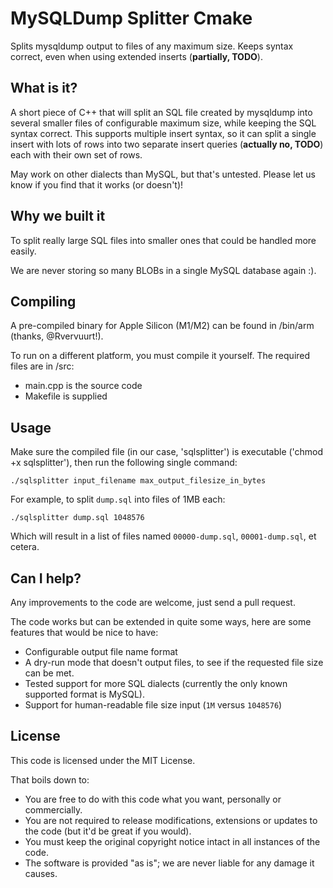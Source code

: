 # MySQLDump Splitter Cmake

Splits mysqldump output to files of any maximum size. Keeps syntax correct, even when using extended inserts (**partially, TODO**).

## What is it?

A short piece of C++ that will split an SQL file created by mysqldump into several smaller files of
configurable maximum size, while keeping the SQL syntax correct. This supports multiple insert syntax,
so it can split a single insert with lots of rows into two separate insert queries (**actually no, TODO**)
each with their own set of rows.

May work on other dialects than MySQL, but that's untested.
Please let us know if you find that it works (or doesn't)!

## Why we built it

To split really large SQL files into smaller ones that could be handled more easily.

We are never storing so many BLOBs in a single MySQL database again :).

## Compiling

A pre-compiled binary for Apple Silicon (M1/M2) can be found in /bin/arm (thanks, @Rvervuurt!).

To run on a different platform, you must compile it yourself.
The required files are in /src:

- main.cpp is the source code
- Makefile is supplied

## Usage

Make sure the compiled file (in our case, 'sqlsplitter') is executable ('chmod +x sqlsplitter'),
then run the following single command:

```
./sqlsplitter input_filename max_output_filesize_in_bytes
```

For example, to split `dump.sql` into files of 1MB each:

```
./sqlsplitter dump.sql 1048576
```

Which will result in a list of files named `00000-dump.sql`, `00001-dump.sql`, et cetera.

## Can I help?

Any improvements to the code are welcome, just send a pull request.

The code works but can be extended in quite some ways, here are some features that would be nice to have:

- Configurable output file name format
- A dry-run mode that doesn't output files, to see if the requested file size can be met.
- Tested support for more SQL dialects (currently the only known supported format is MySQL).
- Support for human-readable file size input (`1M` versus `1048576`)

## License

This code is licensed under the MIT License.

That boils down to:

- You are free to do with this code what you want, personally or commercially.
- You are not required to release modifications, extensions or updates to the code (but it'd be great if you would).
- You must keep the original copyright notice intact in all instances of the code.
- The software is provided "as is"; we are never liable for any damage it causes.
